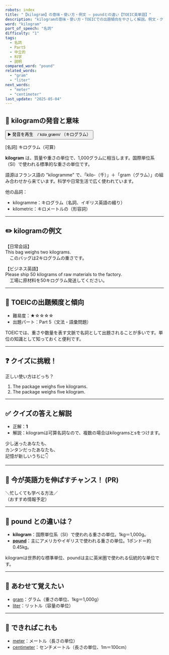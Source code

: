 ```yaml
---
robots: index
title: "【kilogram】の意味・使い方・例文 ― poundとの違い【TOEIC英単語】"
description: "kilogramの意味・使い方・TOEICでの出題傾向をやさしく解説。例文・クイズ付きでpoundとの違いもわかりやすく学べます。"
word: "kilogram"
part_of_speech: "名詞"
difficulty: "1"
tags:
  - 名詞
  - Part5
  - 中立的
  - 科学
  - 説明
compared_word: "pound"
related_words:
  - "gram"
  - "liter"
next_words:
  - "meter"
  - "centimeter"
last_update: "2025-05-04"
---
```


## 🔰 kilogramの発音と意味

<button class="play-audio" onclick="playTTS('kilogram')">
  <span class="play-audio-main">
    ▶️ 発音を再生　/ˈkɪləˌɡræm/
  </span>
  <span class="play-audio-sub">
    （キログラム）
  </span>
</button>

[名詞] キログラム（可算）

**kilogram** は、質量や重さの単位で、1,000グラムに相当します。国際単位系（SI）で使われる標準的な重さの単位です。

語源はフランス語の "kilogramme" で、「kilo-（千）」＋「gram（グラム）」の組み合わせから来ています。科学や日常生活で広く使われています。

他の品詞：  
- kilogramme：キログラム（名詞、イギリス英語の綴り）
- kilometric：キロメートルの（形容詞）

---

## ✏️ kilogramの例文

【日常会話】  
This bag weighs two kilograms.  
　このバッグは2キログラムの重さです。

【ビジネス英語】  
Please ship 50 kilograms of raw materials to the factory.  
　工場に原材料を50キログラム発送してください。

---

## 🎯 TOEICの出題頻度と傾向

- 難易度：★☆☆☆☆
- 出題パート：Part 5（文法・語彙問題）

TOEICでは、重さや数量を表す文脈で名詞として出題されることが多いです。単位の知識として知っておくと便利です。

---

## ❓ クイズに挑戦！

正しい使い方はどっち？

1. The package weighs five kilograms.  
2. The package weighs five kilogram.

---

## ✅ クイズの答えと解説

- 正解：**1**
- 解説：kilogramは可算名詞なので、複数の場合はkilogramsとsをつけます。

少し迷ったあなたも、  
カンタンだったあなたも、  
記憶が新しいうちに👇️

---

## 🚀 今が英語力を伸ばすチャンス！ (PR)

<div class="info-center">
＼忙しくても学べる方法／<br>  
（おすすめ情報予定）
</div>

---

## 🤔  pound との違いは？

- **kilogram**：国際単位系（SI）で使われる重さの単位。1kg＝1,000g。
- **[pound](/word/pound)**：主にアメリカやイギリスで使われる重さの単位。1ポンド＝約0.45kg。

kilogramは世界的な標準単位、poundは主に英米圏で使われる伝統的な単位です。

---

## 🧩 あわせて覚えたい

- [gram](/word/gram)：グラム（重さの単位、1kg＝1,000g）
- [liter](/word/liter)：リットル（容量の単位）

---

## 📖 できればこれも

- [meter](/word/meter)：メートル（長さの単位）
- [centimeter](/word/centimeter)：センチメートル（長さの単位、1m＝100cm）

<!-- cvid: aid45_bid30 -->
